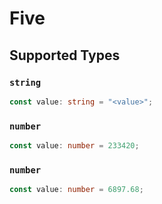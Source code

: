 # Five


## Supported Types

### `string`

```typescript
const value: string = "<value>";
```

### `number`

```typescript
const value: number = 233420;
```

### `number`

```typescript
const value: number = 6897.68;
```

